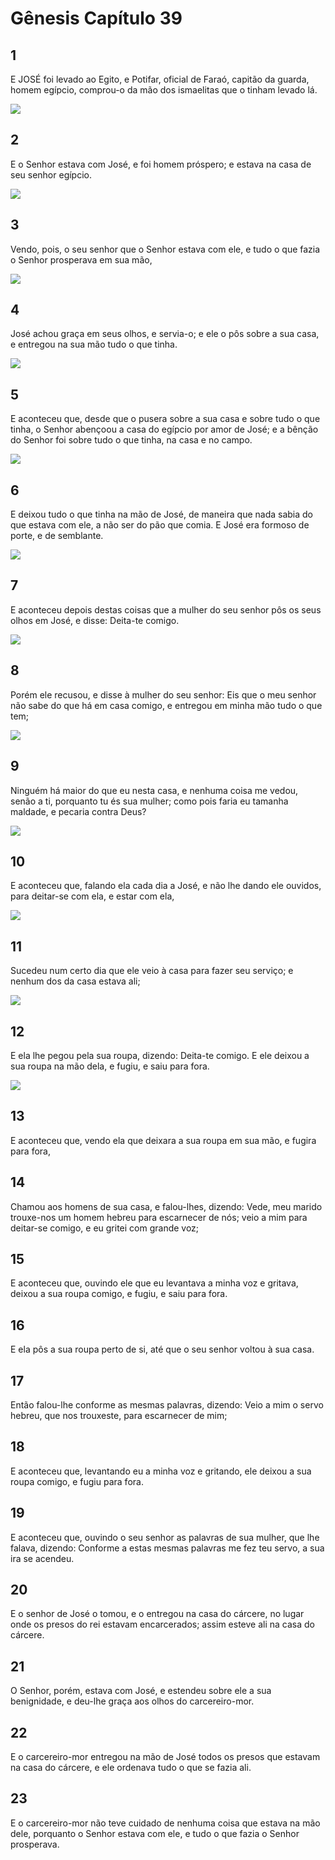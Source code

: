 # Gênesis Capítulo 39

## 1
E JOSÉ foi levado ao Egito, e Potifar, oficial de Faraó, capitão da guarda, homem egípcio, comprou-o da mão dos ismaelitas que o tinham levado lá.

![](../.img/Gn/39/1-0.jpg)

## 2
E o Senhor estava com José, e foi homem próspero; e estava na casa de seu senhor egípcio.

![](../.img/Gn/39/2-0.jpg)

## 3
Vendo, pois, o seu senhor que o Senhor estava com ele, e tudo o que fazia o Senhor prosperava em sua mão,

![](../.img/Gn/39/3-0.jpg)

## 4
José achou graça em seus olhos, e servia-o; e ele o pôs sobre a sua casa, e entregou na sua mão tudo o que tinha.

![](../.img/Gn/39/4-0.jpg)

## 5
E aconteceu que, desde que o pusera sobre a sua casa e sobre tudo o que tinha, o Senhor abençoou a casa do egípcio por amor de José; e a bênção do Senhor foi sobre tudo o que tinha, na casa e no campo.

![](../.img/Gn/39/5-0.jpg)

## 6
E deixou tudo o que tinha na mão de José, de maneira que nada sabia do que estava com ele, a não ser do pão que comia. E José era formoso de porte, e de semblante.

![](../.img/Gn/39/6-0.jpg)

## 7
E aconteceu depois destas coisas que a mulher do seu senhor pôs os seus olhos em José, e disse: Deita-te comigo.

![](../.img/Gn/39/7-0.jpg)

## 8
Porém ele recusou, e disse à mulher do seu senhor: Eis que o meu senhor não sabe do que há em casa comigo, e entregou em minha mão tudo o que tem;

![](../.img/Gn/39/8-0.jpg)

## 9
Ninguém há maior do que eu nesta casa, e nenhuma coisa me vedou, senão a ti, porquanto tu és sua mulher; como pois faria eu tamanha maldade, e pecaria contra Deus?

![](../.img/Gn/39/9-0.jpg)

## 10
E aconteceu que, falando ela cada dia a José, e não lhe dando ele ouvidos, para deitar-se com ela, e estar com ela,

![](../.img/Gn/39/10-0.jpg)

## 11
Sucedeu num certo dia que ele veio à casa para fazer seu serviço; e nenhum dos da casa estava ali;

![](../.img/Gn/39/11-0.jpg)

## 12
E ela lhe pegou pela sua roupa, dizendo: Deita-te comigo. E ele deixou a sua roupa na mão dela, e fugiu, e saiu para fora.

![](../.img/Gn/39/12-0.jpg)

## 13
E aconteceu que, vendo ela que deixara a sua roupa em sua mão, e fugira para fora,

## 14
Chamou aos homens de sua casa, e falou-lhes, dizendo: Vede, meu marido trouxe-nos um homem hebreu para escarnecer de nós; veio a mim para deitar-se comigo, e eu gritei com grande voz;

## 15
E aconteceu que, ouvindo ele que eu levantava a minha voz e gritava, deixou a sua roupa comigo, e fugiu, e saiu para fora.

## 16
E ela pôs a sua roupa perto de si, até que o seu senhor voltou à sua casa.

## 17
Então falou-lhe conforme as mesmas palavras, dizendo: Veio a mim o servo hebreu, que nos trouxeste, para escarnecer de mim;

## 18
E aconteceu que, levantando eu a minha voz e gritando, ele deixou a sua roupa comigo, e fugiu para fora.

## 19
E aconteceu que, ouvindo o seu senhor as palavras de sua mulher, que lhe falava, dizendo: Conforme a estas mesmas palavras me fez teu servo, a sua ira se acendeu.

## 20
E o senhor de José o tomou, e o entregou na casa do cárcere, no lugar onde os presos do rei estavam encarcerados; assim esteve ali na casa do cárcere.

## 21
O Senhor, porém, estava com José, e estendeu sobre ele a sua benignidade, e deu-lhe graça aos olhos do carcereiro-mor.

## 22
E o carcereiro-mor entregou na mão de José todos os presos que estavam na casa do cárcere, e ele ordenava tudo o que se fazia ali.

## 23
E o carcereiro-mor não teve cuidado de nenhuma coisa que estava na mão dele, porquanto o Senhor estava com ele, e tudo o que fazia o Senhor prosperava.

